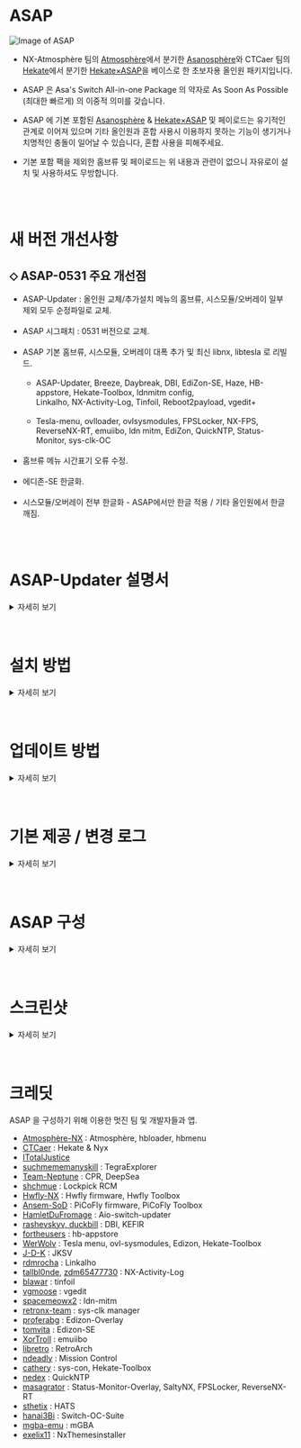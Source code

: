 ASAP
=====
![Image of ASAP](https://user-images.githubusercontent.com/89662125/222437596-ec56021f-bbf4-4326-916b-8abaa23049cd.png)


- NX-Atmosphère 팀의 [Atmosphère](https://github.com/Atmosphere-NX/Atmosphere)에서 분기한 [Asanosphère](https://github.com/Asadayot/Asanosphere)와 CTCaer 팀의 [Hekate](https://github.com/CTCaer/hekate)에서 분기한 [Hekate×ASAP](https://github.com/Asadayot/hekate)을 베이스로 한 초보자용 올인원 패키지입니다.

- ASAP 은 Asa's Switch All-in-one Package 의 약자로 As Soon As Possible (최대한 빠르게) 의 이중적 의미를 갖습니다.
- ASAP 에 기본 포함된 [Asanosphère](https://github.com/Asadayot/Asanosphere) & [Hekate×ASAP](https://github.com/Asadayot/hekate) 및 페이로드는 유기적인 관계로 이어져 있으며 기타 올인원과 혼합 사용시 이용하지 못하는 기능이 생기거나 치명적인 충돌이 일어날 수 있습니다, 혼합 사용을 피해주세요.
- 기본 포함 팩을 제외한 홈브류 및 페이로드는 위 내용과 관련이 없으니 자유로이 설치 및 사용하셔도 무방합니다.

<br><br>

새 버전 개선사항
=====
## ⬦ ASAP-0531 주요 개선점

- ASAP-Updater : 올인원 교체/추가설치 메뉴의 홈브류, 시스모듈/오버레이 일부 제외 모두 순정파일로 교체.<br><br>
- ASAP 시그패치 : 0531 버전으로 교체.<br><br>
- ASAP 기본 홈브류, 시스모듈, 오버레이 대폭 추가 및 최신 libnx, libtesla 로 리빌드.<br><br>
  - ASAP-Updater, Breeze, Daybreak, DBI, EdiZon-SE, Haze, HB-appstore, Hekate-Toolbox, ldnmitm config,<br>Linkalho, NX-Activity-Log, Tinfoil, Reboot2payload, vgedit+<br><br>
  - Tesla-menu, ovlloader, ovlsysmodules, FPSLocker, NX-FPS, ReverseNX-RT, emuiibo, ldn mitm, EdiZon, QuickNTP, Status-Monitor, sys-clk-OC<br><br>
- 홈브류 메뉴 시간표기 오류 수정.<br><br>
- 에디존-SE 한글화.<br><br>
- 시스모듈/오버레이 전부 한글화 - ASAP에서만 한글 적용 / 기타 올인원에서 한글 깨짐. 
  
<br><br>

ASAP-Updater 설명서
=====
<details><summary>자세히 보기</summary>
   
![1](https://github.com/Asadayot/img/assets/89662125/6a8295a7-7651-4971-a481-a79e7c2d60b6)
![2](https://github.com/Asadayot/img/assets/89662125/befd8c53-a397-4f65-ba9e-13652c14dd2c)
![3](https://github.com/Asadayot/img/assets/89662125/6fbce7e7-20ef-4201-ac6e-a6477c95aa04)
![4](https://github.com/Asadayot/img/assets/89662125/705aba24-154e-458d-96f3-f931a3df4769)
![5](https://github.com/Asadayot/img/assets/89662125/c4f5bbf0-92f5-4d45-9b07-c73ebe357519)
![6](https://github.com/Asadayot/img/assets/89662125/39b7ee13-6d66-48c3-9b57-9c61b66ff604)
![7-1](https://github.com/Asadayot/img/assets/89662125/aacca1f4-0b03-4867-8b85-fef26a75ad80)
![7](https://github.com/Asadayot/img/assets/89662125/6f343fd2-0738-4bf7-89ce-cbfd82944b52)
![7-2](https://github.com/Asadayot/img/assets/89662125/014a2c68-9d41-4a21-b6d5-ebb0bb1f75a2)
![7-3](https://github.com/Asadayot/img/assets/89662125/fa7f100e-4f2f-4560-b5a5-53c346841d05)
![7-4](https://github.com/Asadayot/img/assets/89662125/bc9b2d7f-dd0d-4aa2-addf-5ab7916ea39f)
![7-5](https://github.com/Asadayot/img/assets/89662125/53b21940-0603-4be7-bc2d-aaf0ad73950e)
![8](https://github.com/Asadayot/img/assets/89662125/795590ea-edd0-4674-83df-cd4f2ad82525)
   
</details>
<br><br> 

설치 방법
=====
<details><summary>자세히 보기</summary>
  
![구분](https://github.com/Asadayot/img/assets/89662125/282ecad3-a9a5-49c5-a798-5208055afc7b)
<br>
- 위 이미지를 참고하여 ASAP-Updater에서 해당하는 사항을 다운로드하면 자동 설치를 진행합니다.  
- 자동 설치시 `emuMMC`, `Nintendo`, `contents` 및 폴더를 지정한 홈브류는 제거하지 않습니다.
- 또한 `prod.keys`, `title.keys`, `location.conf`, `JKSV SAVES`, `DBI SAVES` 등은 `backup` 폴더로 백업됩니다.
- 안드로이드, 리눅스 등의 기타 파티션이 존재할 경우 자동설치가 진행되지 않을 수 있습니다.
   - 이 경우 hekate_ipl.ini의 autoboot, autoboot_list 항목을 ASAP 업데이트로 맞춰주어야합니다. 
<br><br><br>
  
## ⬦ 기존 커스텀 펌웨어 이용 유저의 경우
- 설치 전 홈브류 폴더 지정. `'sd:/switch/daybreak.nro' → 'sd:/switch/daybreak/daybreak.nro'` 
- [ASAP-updater.zip](https://github.com/Asadayot/ASAP/releases/latest) Latest를 내려받습니다.
- 압축 해제 후 디렉토리를 `sd:/` 최상위 경로로 붙여넣습니다.
- 스위치를 커스텀 펌웨어로 기동 후, hbmenu `앨범+R+A` 진입, `ASAP-Updater`를 실행합니다.
- `ASAP 업데이트` `올인원 교체/추가설치` 항목에서 설치하고픈 올인원을 선택하여 다운로드합니다.
  - `ASAP 업데이트` 항목은 Asanosphère 와 Hekate 및 기본 홈브류의 설치/업데이트 메뉴이며 기종에 따른 불필요한 파일을 제거합니다.
  - `올인원 교체/추가설치` 항목의 `[ ASAP ]` 은 전기종 지원 마스터 패키징으로 테슬라, 시스모듈, 홈브류 등이 포함됩니다.
  - 처음 설치하거나 다른 올인원 팩에서 이주하는 경우 후자 설치를 권장합니다.   
- 다운로드 후, `A` 버튼 입력하여 재기동 하며 자동 설치를 진행합니다.
- hbmenu `앨범+R+A` → `DBI` - `Browse SD Card` → `nsp` → `hbmenu_[01E2044444AB9000][v0].nsp` 및 바로가기 설치.  
<br><br><br>

## ⬦ 새 Micro SD Card 를 이용하여 설치하는 경우
- [Install_Supporter.zip](https://github.com/Asadayot/ASAP/releases/latest) Latest를 내려받습니다.
- 압축 해제 후 `install.bat` 배치 파일을 실행합니다.
  - Windows의 PC 보호 팝업창이 생성되면 추가정보 → 실행 선택 후, CMD 창의 안내에 따라 진행하세요.
  - 또는 디렉토리를 `sd:/` 최상위 경로로 모두 붙여넣습니다.
- 닌텐도 온라인 가입자 설정을 진행합니다. (선택사항)
  - 부팅화면이 표기되면 `- 볼륨 버튼` 선택하여 Hekate×ASAP으로 기동 하여 런치 메뉴로 진입, `HOS (웜부트 오류 수정)` 로 부팅합니다.
  - 설정→데이터 관리→저장 데이터 맡기기→온라인 가입자 선택→설정→저장 데이터 자동 백업/다운로드 OFF 순으로 설정합니다.
  - 설정→본체→소프트웨어 자동 업데이트 OFF→에러 정보 송신 OFF 순으로 설정합니다.
- `파티션 기반` 에뮤낸드를 생성합니다. (선택사항)
  - 부팅화면이 표기되면 `- 볼륨 버튼` 선택하여 Hekate×ASAP으로 진입합니다. 
  - 도구→SD 카드 파티션 분할→확인→에뮤낸드(RAW)-12 권장→포맷 및 분할 계속→시작→전원버튼→확인 순으로 선택하여 파티션을 분할합니다.
  - 홈메뉴로 돌아가 에뮤낸드→에뮤낸드 생성→파티션 기반→파티션 X 순으로 선택하여 자동 생성합니다.
- `파일 기반` 에뮤낸드를 생성합니다. (선택사항)
  - 부팅화면이 표기되면 `- 볼륨 버튼` 선택하여 Hekate×ASAP으로 진입합니다. 
  - 도구→SD 카드 파티션→확인→포맷 및 분할 계속→시작→전원버튼→확인 순으로 선택하여 FAT32로 포맷합니다.
  - 홈메뉴로 돌아가 에뮤낸드→에뮤낸드 생성→파일 기반 순으로 선택하여 자동 생성합니다.
- 런치 메뉴의 `Asanosphère (시스/에뮤낸드)`로 기동 후, hbmenu `앨범+R+A` 진입하여 ASAP-Updater를 실행합니다.
- `ASAP 업데이트` `올인원 교체/추가설치` 항목에서 설치하고픈 올인원을 선택하여 다운로드합니다.
  - `ASAP 업데이트` 항목은 Asanosphère 와 Hekate 및 기본 홈브류의 설치/업데이트 메뉴이며 기종에 따른 불필요한 파일을 제거합니다.
  - `올인원 교체/추가설치` 항목의 `[ ASAP ]` 은 전기종 지원 마스터 패키징으로 테슬라, 시스모듈, 홈브류 등이 포함됩니다.
  - 처음 설치하거나 다른 올인원 팩에서 이주하는 경우 후자 설치를 권장합니다. 
- 다운로드 후, `A` 버튼 입력하여 재기동 하며 자동 설치를 진행합니다.
- hbmenu `앨범+R+A` → `DBI` - `Browse SD Card` → `nsp` → `hbmenu_[01E2044444AB9000][v0].nsp` 및 바로가기 설치.     
<br><br><br>
  
## ⬦ 이용 중 알 수 없는 충돌이 발생할 시
  - ASAP은 홈브류와 시스모듈을 제거하지 않고 커펌 파일만 교체하는 업데이트를 진행합니다.<br>시스모듈 혹은 테마가 존재할 경우 업데이트 이후 기동 시 에러가 발생 수 있습니다.<br>이 때에는 시스모듈, 테마 제거 혹은 헤카테 `도구` → `아카이브 비트 수정` 을 진행하여야 정상적으로 부팅할 수 있습니다.<br>
  - Hekate×ASAP→기타런처or페이로드→`ASAP-Cleaner` 선택하여 ASAP을 `Install Supporter` 상태로 되돌립니다.<br>이 작업은 Nintendo, emummc 폴더, 개인파일, backup 폴더, 홈브류를 제외한 거의 모든 파일을 삭제 및 초기화합니다.
<br><br><br>
  
## ⬦ 추가 사항 설치 / 올인원 이주
- ASAP 설치 완료 후 ASAP-Updater를 통해 개인 기호에 따라 추가 파일을 설치합니다.
  - `추가 구성 다운로드` → 해당 사항 다운로드.
  - `올인원 교체/추가설치` → 시그패치, 홈브류, 시스모듈 선택 설치.
- ASAP-Updater를 통해 기타 올인원 팩으로 쉽고 간편하게 이주할 수 있습니다.
  - `올인원 교체/추가설치` → 순정 ATMO & Hekate, ASAP 풀패키징, KEFIR, HATS, Deepsea 선택 자동 설치 및 이주.
<br><br><br> 
   
## ⬦ ASAP-Updater 커스텀 링크 추가 
   `올인원 교체/추가설치` → `커스텀 링크` 선택 혹은 `sd:/config/Asano-updater/ASAP_packs.json` 에서 링크 연결
```
 {
    "home": {
        "[ 이름 ] 설명": "https://link_to_zip"
    },    
    "sys": {
        "[ 이름 ] 설명": "https://link_to_zip"
    }
}  
```   
   
</details>
<br><br>

업데이트 방법
=====
<details><summary>자세히 보기</summary>
  
## ⬦ 업데이트 순서에 대하여...
- 퓨즈가 연소되는 메이저 업데이트의 경우, 특정기기에서 많은 오류를 동반할 수 있으니 다음을 숙지하세요.
1. HOS 버전과 대응하는 CFW(ASAP)를 `ASAP-Updater` → `ASAP 업데이트`에서 우선적으로 업데이트.
2. 헤카테 `홈` → `재부팅` → `정펌` → `설정-본체-본체 업데이트`
 - Hwfly 모드칩의 경우 정펌에서 직접 업데이트할 경우 딥 슬립되어 정펌으로만 부팅 혹은 블랙스크린을 동반할 수 있습니다.
   - 방법 1. 헤카테 `런처` → `HOS (웜부트 오류 수정)` → `설정-본체-본체 업데이트`
   - 방법 2. 헤카테 `런처` → `Asanosphère (시스낸드)` → `ASAP-Updater` → `Horizon OS 업데이트` → `Daybreak`
3. Asanosphère (시스/에뮤낸드), (에뮤낸드) 를 통한 에뮤낸드 커펌 기동 후 `ASAP-Updater` → `Horizon OS 업데이트` → `Daybreak`
<br><br><br>

## ⬦ Hwfly 모드칩 펌웨어 업데이트
  - `추가 구성 다운로드` → `[ Hwfly ] 펌웨어` 다운로드<br><br>헤카테 진입 → 추가런처 or 페이로드 → Hwfly 툴박스 or Hwfly_Toolbox.bin 선택 → sdloader/Update 선택 → 전원종료<br>→ + 볼륨버튼 누르며 전원버튼 입력 → 모드칩 초록색 LED 점멸 확인 → 페이로드 → 추가런처 or 페이로드<br>→ Hwfly 툴박스 or Hwfly_Toolbox.bin 선택 → Firmware/Update 선택 → 재부팅 후 버전 확인.
<br><br><br> 
  
## ⬦ PiCoFly 모드칩 펌웨어 업데이트
  ※이 방법은 2.6 이상 펌웨어에서만 가능하며 2.5번대 펌웨어는 USB 연결을 통한 직접 플래시가 필요합니다.※<br>
  - `추가 구성 다운로드` → `[ PiCoFly ] 펌웨어` 다운로드<br><br>헤카테 진입 → 추가런처 or 페이로드 → PiCoFly 툴박스 or PiCoFly_Toolbox.bin 선택 → sdloader/Update 선택 → Firmware/Update 선택 → 재부팅 후 버전 확인.
  - LED 인디케이터 및 2.7 이상 펌웨어 안정화 회로도 제공<br>
     <details><summary>자세히 보기</summary>
   
     ![제목 없음-6](https://github.com/Asadayot/img/assets/89662125/63ca1b02-ac95-453f-b9a9-e00848e5d8b2)
   
     </details>
  
</details>   
<br><br>

기본 제공 / 변경 로그
=====
<details><summary>자세히 보기</summary>
<br>
### ⬦ CFW & 부트로더

| 대상 | 버전 | 설명 or 변경사항 |
| ----- | ----- |  ----------------------------------------- | 
| [Asanosphère](https://github.com/Asadayot/Asanosphere) | HOS｜ASAP1.5.4-0531｜S/E | - 커스텀 펌웨어<br>- exosphere 경로 변경 : `sd:/atmosphere/config`<br>- config 폴더의 .ini 파일 한글 부연 설명 추가(주석)<br>- 시리얼 변조 코드 변경 : `XAW` → `XAJ`(유럽/일본) |
| [Hekate×ASAP](https://github.com/Asadayot/hekate) | 6.0.4 & 1.5.3 × 0531 | - ASAP 전용 올인원 부트로더<br>- 한글화<br>- 스크린샷 덤프 경로 변경: `sd:/backup/screenshots`<br>- 기타 덤프 경로 변경 : `sd:/backup` |
| Boot.dat<br>Boot.ini | 1.1 | - SXOS / 모드칩 SX펌웨어 전용 필수 로더 및 설정 |
<br>
### ⬦ 홈브류 메뉴/로더

| 대상 | 버전 | 설명 or 변경사항 |
| ----- | ----- |  ----------------------------------------- | 
| [nx-hbmenu](https://github.com/Asadayot/nx-hbmenu) | 3.5.1 | - 홈브류 메뉴<br>- 한글화<br>- 고정 경로 변경: `sd:/atmosphere/hb` |
| [nx-hbloader](https://github.com/Asadayot/nx-hbloader) | 2.4.3 | - 홈브류 로더<br>- 한글화<br>- 고정 경로 변경: `sd:/atmosphere/hb` |
<br>
### ⬦ 페이로드
  
| 대상 | 버전 | 설명 or 변경사항 |
| ----- | ----- |  ----------------------------------------- |
| [fusee.bin](https://github.com/Asadayot/Asanosphere) | 1.5.4 | - [Asanosphère](https://github.com/Asadayot/Asanosphere) 페이로드 |
| [TegraExplorer](https://github.com/Asadayot/TegraExplorer) | 4.0.1 | - 파일, 페이로드 관리 및 덤프<br>- TegraExplorer 폴더 삭제, Exit/Scripts 수정<br>- 스크린샷 덤프 경로 변경: `sd:/backup/screenshots`<br>- HOS 덤프 경로 변경: `sd:/Firmware`<br>- 기타 덤프 경로 변경: `sd:/backup` |
| [Lockpick_RCM](https://github.com/Asadayot/Lockpick_RCM) | 1.9.10 | - Key 파일 추출 페이로드<br>- ASAP 설치 및 업데이트시 최초 1회 prod.key 및 title.key 교체/생성<br>- 스크린샷 덤프 경로 변경: `sd:/backup/screenshots`<br>- keys 덤프 경로 변경: `sd:/backup/keys` |
| [ASAP-Cleaner](https://github.com/Asadayot/CommonProblemResolver) | 1.0.1 | - ASAP 파일 클리너 페이로드<br>- OLED 기기 화면 지원 |
| [Hwfly-Toolbox](https://github.com/Asadayot/hwfly-toolbox) | 1.1.1 | - Hwfly 모드칩 전용 툴박스 페이로드<br>- 버전 표기 오류 수정 |
| [PiCoFly-Toolbox](https://github.com/Ansem-SoD/Picofly) | 0.1 | - PiCoFly 언락 전용 툴박스 페이로드<br>- unlock.bin과 함께 제공<br>- Install Supporter에 언락 툴박스 기본 페이로드로 설치 |
| [PiCoFly-Toolbox](https://github.com/Ansem-SoD/Picofly) | 0.2 | - PiCoFly 2.6 이상 버전 전용 툴박스 페이로드 |
<br>
### ⬦ 시그패치
  
| 대상 | 버전 | 설명 or 변경사항 |
| ----- | ----- |  ----------------------------------------- |  
| Signature Patches | 0531 | - ASAP 전용 [63ea152](https://github.com/Asadayot/Asanosphere) & [937ab53](https://github.com/Asadayot/hekate) 기반 시그패치 |  
<br>
### ⬦ Warmboot Mariko 캐시

| 대상 | 버전 | 설명 or 변경사항 |
| ----- | ----- |  ----------------------------------------- |  
| wb_0c.bin<br>wb_0d.bin<br>wb_0e.bin<br>wb_0f.bin<br>wb_10.bin<br>wb_11.bin<br>wb_12.bin | 9.1.0 ~ 9.2.0 지원<br>10.0.0 ~ 10.2.0 지원<br>11.0.0 ~ 12.0.1 지원<br>12.0.2 ~ 13.1.0 지원<br>13.2.1 ~ 14.1.2 지원<br>15.0.0 ~ 15.0.1 지원<br>16.0.0 ~ 16.0.3 지원 | - HOS 16.0.3 까지 정펌 및 HOS(Warmboot Error Fix)의 필수 기동 필요없음 |
<br>
### ⬦ 홈브류 (기본 설치)
  
| 대상 | 버전 | 설명 or 변경사항 |
| ----- | ----- |  ----------------------------------------- | 
| [ASAP-Updater](https://github.com/Asadayot/ASAP/releases) | 2.22.0_fix5 | - ASAP, HOS, Homebrew, Sysmodule, etc. 업데이터<br>- 바로가기 NSP 설치 파일 제공 |
| [Daybreak](https://github.com/Asadayot/Asanosphere) | 1.0.0 | - [Asanosphère](https://github.com/Asadayot/Asanosphere) HOS 업데이터 홈브류  | 
| [Reboot2payload](https://github.com/Asadayot/Asanosphere) | 1.0.0 | - [Asanosphère](https://github.com/Asadayot/Asanosphere) 구형 전용 페이로드 재부팅 홈브류 | 
| [Haze](https://github.com/Asadayot/Asanosphere) | 1.0.0 | - [Asanosphère](https://github.com/Asadayot/Asanosphere) PTP/MTP USB 전송 홈브류 | 
| [DB Installer](https://github.com/rashevskyv/dbi) | 576 | - 파일 전송, 설치 및 추가기능 홈브류<br>- 바로가기 NSP 설치 파일 제공 | 
| [Hekate-Toolbox](https://github.com/Asadayot/Hekate-Toolbox) | 4.0.3 | - 타이틀 오버라이드, 페이로드 재부팅 설정 홈브류<br>- 모드칩 기기 전용 페이로드 재부팅 홈브류<br>- 한글화 | 
| [Tinfoil](https://github.com/Asadayot/NX-Activity-Log) | 16.0 [v2] | - 파일 전송, 설치 및 추가기능 홈브류<br>- 바로가기 NSP 설치 파일 제공 | 
| [Tesla menu](https://github.com/Asadayot/Tesla-Menu) | 1.2.3 | - 테슬라 오버레이 메뉴<br>- 한글화 | 
| [ovl-sysmodules](https://github.com/Asadayot/ovl-sysmodules) | 1.3.1 | - 테슬라 시스모듈 오버레이<br>- 한글화 |
| [HB-appstore](https://github.com/Asadayot/hb-appstore) | 2.3.2 | - 홈브류, 시스모듈, 오버레이 앱 스토어<br>- 한글화 |
| [JKSV](https://github.com/Asadayot/JKSV) | 2023.05.23 | - 세이브 데이터 관리 홈브류<br>- 매끄럽게 재번역 및 언어 고정<br>- 바로가기 NSP 설치 파일 제공 |
| [Linkalho](https://github.com/Asadayot/linkalho) | 2.0.2 | - 닌텐도 어카운트 관리 홈브류<br>- 한글화<br>- 바로가기 NSP 설치 파일 제공 |
| [NX-Activity-Log](https://github.com/Asadayot/NX-Activity-Log) | 1.5.0 | - 활동 기록 관리 홈브류<br>- 매끄럽게 재번역 및 언어 고정<br>- 바로가기 NSP 설치 파일 제공 |
| [vgedit](https://github.com/Asadayot/vgedit) | 2.2 | - 텍스트 파일 관리 홈브류<br>- 한글화<br>- 바로가기 NSP 설치 파일 제공 |
| [ldnmitm config](https://github.com/Asadayot/ldn_mitm) | 1.1.3 | - LAN 플레이 관리 홈브류 |
| [ldn_mitm](https://github.com/Asadayot/ldn_mitm) | 1.15.0 | - LAN 플레이 관리 오버레이<br>- 한글화 | 
| [emuiibo](https://github.com/Asadayot/emuiibo) | 1.0.0 | - 가상 아미보 관리 오버레이<br>- 한글화 |
| [Edizon-SE](https://github.com/Asadayot/EdiZon-SE/releases) | 3.8.37 | - 치트 관리 홈브류<br>- 한글화<br>- 바로가기 NSP 설치 파일 제공 |
| [EdiZon-Overlay](https://github.com/Asadayot/EdiZon-Overlay) | 1.0.5 | - 치트 관리 오버레이<br>- 한글화 |
| [MissionControl](https://github.com/Asadayot/MissionControl) | 0.9.2 | 타사 컨트롤러 무선 지원 시스모듈 |
| [QuickNTP](https://github.com/Asadayot/QuickNTP) | 1.2.8 | - 네트워크 시간 설정 오버레이<br>- 한글화<br>- 한국 시간대 기본 템플릿에 추가 |
| [ReverseNX-RT](https://github.com/masagrator/ReverseNX-RT) | 1.1.1 | 리얼타임 모드 변환 오버레이<br>- 한글화 |
| [Status-Monitor-Overlay](https://github.com/Asadayot/Status-Monitor-Overlay) | 0.9.1 | - 상태 모니터 확인 오버레이<br>- 한글화 |
| [Switch-OC-Suite](https://github.com/Asadayot/Switch-OC-Suite) | 2023.05.31 | 오버클럭 관리 오버레이<br>- 한글화 |
| [sys-con](https://github.com/cathery/sys-con) | 0.6.4 | - 타사 컨트롤러 유선 지원 시스모듈 |
| [SaltyNX](https://github.com/Asadayot/SaltyNX) | 0.6.0 | 파일/코드 관리<br>- 한글화 |  
| [FPSLocker](https://github.com/Asadayot/FPSLocker) | 1.2.3 | FPS 관리 오버레이<br>- 한글화 |

### ⬦ 테슬라 & 홈브류 & 시스모듈 (선택 설치-재부팅 필요)
  
| 대상 | 버전 | 설명 or 변경사항 |
| ----- | ----- |  ----------------------------------------- | 
| [Tesla menu](https://github.com/Asadayot/Tesla-Menu) | 1.2.3 | - 테슬라 오버레이 메뉴 |  
| [ovl-sysmodules](https://github.com/Asadayot/ovl-sysmodules) | 1.3.1 | - 테슬라 시스모듈 오버레이 |
| [DB Installer](https://github.com/rashevskyv/dbi) | 576 | - 파일 전송, 설치 및 추가기능 홈브류<br>- 바로가기 NSP 설치 파일 제공 |
| [HB-appstore](https://github.com/fortheusers/hb-appstore) | 2.3.2 | - 홈브류, 시스모듈, 오버레이 앱 스토어 |
| [JKSV](https://github.com/Asadayot/JKSV) | 23.02.2023 | - 세이브 데이터 관리 홈브류 |
| [Linkalho](https://github.com/Asadayot/linkalho) | 2.0.1 | - 닌텐도 어카운트 관리 홈브류 |
| [NX-Activity-Log](https://github.com/Asadayot/NX-Activity-Log) | 1.4.0 | - 활동 기록 관리 홈브류 |
| [vgedit](https://github.com/Asadayot/vgedit) | 2.1 | - 텍스트 파일 관리 홈브류 |
| [ldnmitm config](https://github.com/Asadayot/ldn_mitm) | 1.1.3 | - LAN 플레이 관리 홈브류 |
| [ldn_mitm](https://github.com/Asadayot/ldn_mitm) | 1.15.0 | - LAN 플레이 관리 오버레이 |  
| [sys-clk manager](https://github.com/Asadayot/sys-clk) | 1.0.3 | - 오버클럭 관리 홈브류 |
| [sys-clk manager](https://github.com/Asadayot/sys-clk) | 1.0.3 | - 오버클럭 관리 홈브류<br>- 한글화<br>- 바로가기 NSP 설치 파일 제공 |
| [RetroArch](https://www.retroarch.com/) | 1.15.0 | - 콘솔 에뮬레이터 홈브류<br>- 바로가기 NSP 설치 파일 제공 |
| [emuiibo](https://github.com/Asadayot/emuiibo) | 1.0.0 | - 가상 아미보 관리 오버레이 |
| [Edizon](https://github.com/WerWolv/EdiZon) | 3.1.0 | - 치트 관리 홈브류 |
| [Edizon-SE](https://github.com/tomvita/EdiZon-SE/releases) | 3.8.37 | - 치트 관리 홈브류 |
| [EdiZon-Overlay](https://github.com/proferabg/EdiZon-Overlay) | 1.0.5 | - 치트 관리 오버레이 |
| [MissionControl](https://github.com/ndeadly/MissionControl) | 0.9.2 | 타사 컨트롤러 무선 지원 시스모듈 |
| [QuickNTP](https://github.com/Asadayot/QuickNTP) | 1.2.8 | - 네트워크 시간 설정 오버레이 |
| [Status-Monitor-Overlay](https://github.com/Asadayot/Status-Monitor-Overlay) | 0.9.1 | - 상태 모니터 확인 오버레이 |
| [sys-clk](https://github.com/Asadayot/sys-clk) | 1.0.3 | - 오버클럭 관리 오버레이<br>- 한글화 |
| [sys-clk](https://github.com/Asadayot/sys-clk) | 1.0.3 | - 오버클럭 관리 오버레이 |
| [Switch-OC-Suite](https://github.com/hanai3Bi/Switch-OC-Suite) | 1.5.3-v1.4 | 오버클럭 관리 오버레이 |
| [sys-con](https://github.com/cathery/sys-con) | 0.6.4 | - 타사 컨트롤러 유선 지원 시스모듈 | 
| [mGBA](https://github.com/mgba-emu/mgba) | 0.10.2 | GBA 콘솔 에뮬레이터 홈브류 |
| [NxThemesinstaller](https://github.com/exelix11/SwitchThemeInjector) | 2.7 | 스위치 테마 관리 홈브류 |   
| [SaltyNX](https://github.com/masagrator/SaltyNX) | 0.6.0 | 파일/코드 관리 |  
| [FPSLocker](https://github.com/masagrator/FPSLocker) | 1.2.3 | FPS 관리 오버레이 |  
   
</details>
<br><br>

ASAP 구성
=====
<details><summary>자세히 보기</summary>
<br>
  
### ⬦ ASAP은 마스터 폴더를 시드로 두고 선택한 기종에 따라 폴더 및 파일을 삭제하는 방식으로 설치됩니다.
  
| Folder/File                                | Description                            | 설치 대상     |
| ------------------------------------------ | -------------------------------------- | -------- |
| atmosphere                                 | Main folder                            | `ALL` |
| \|__ package3                              | Atmosphere                             | `ALL` |
| \|__ reboot_hekate.bin                     | Hekate payload                         | `지그/로더` `Master` |
| \|__ reboot_payload.bin                    | Atmosphere payload                     | `ALL` |
| \|__ stratosphere.romfs                    | stratosphere romfs                     | `ALL` |
| atmosphere/config/                         |                                        | `ALL` |
| \|__ exosphere.ini                         | PRODINIFO forgery config               | `ALL` |
| \|__ override_config.ini                   | hbmenu override config                 | `ALL` |
| \|__ stratosphere.ini                      | Cartridge Read config                  | `ALL` |
| \|__ system_settings.ini                   | Atmosphere System config               | `ALL` |
| atmosphere/contents/                       |                                        | `ALL` |
| \|__ 00FF0000636C6BFF/                     | sys-clk                                | `지그/로더` `SX` `Hwfly` `PiCoFly` `Spacecraft/INSTINCT` `Master` |
| \|__ 054e4f4558454000/                     | PointerSearcher                        | `지그/로더` `SX` `Hwfly` `PiCoFly` `Spacecraft/INSTINCT` `Master` |
| \|__ 0000000000534C56/                     | SaltyNX                                | `지그/로더` `SX` `Hwfly` `PiCoFly` `Spacecraft/INSTINCT` `Master` |
| \|__ 010000000000bd00/                     | MissionControl                         | `지그/로더` `SX` `Hwfly` `PiCoFly` `Spacecraft/INSTINCT` `Master` |
| \|__ 420000000007E51A/                     | Tesla                                  | `지그/로더` `SX` `Hwfly` `PiCoFly` `Spacecraft/INSTINCT` `Master` |
| \|__ 0100000000000352/                     | emuiibo                                | `지그/로더` `SX` `Hwfly` `PiCoFly` `Spacecraft/INSTINCT` `Master` |
| \|__ 0100000000001013/                     | EdiZon Cheat Manager                   | `지그/로더` `SX` `Hwfly` `PiCoFly` `Spacecraft/INSTINCT` `Master` |
| \|__ 010000000000000D/                     | SE-Tools                               | `지그/로더` `SX` `Hwfly` `PiCoFly` `Spacecraft/INSTINCT` `Master` |
| \|__ 690000000000000D/                     | sys-con                                | `지그/로더` `SX` `Hwfly` `PiCoFly` `Spacecraft/INSTINCT` `Master` |
| \|__ 4200000000000010/                     | ldn_mitm                               | `지그/로더` `SX` `Hwfly` `PiCoFly` `Spacecraft/INSTINCT` `Master` |
| atmosphere/exfs_patches/                   |                                        | `ALL` |
| \|__ ASAP                                  | BootLogo patches                       | `ALL` |
| \|__ bluetooth_patches/                    | MissionControl patches                 | `Master` |
| \|__ btm_patches/                          | MissionControl patches                 | `Master` |
| \|__ es_patches/                           | Signature Patches                      | `ALL` |
| \|__ nfim_ctest/                           | Signature Patches                      | `ALL` |
| atmosphere/fatal_errors                    | Fatal error report                     | `ALL` |
| atmosphere/flags                           | Flags                                  | `ALL` |
| atmosphere/hb/                             |                                        | `ALL` |
| \|__ hbl.nsp                               | hbmenu loader                          | `ALL` |
| \|__ hbmenu.nro                            | hbmenu                                 | `ALL` |
| atmosphere/hbl_html/accessible-urls        |                                        | `ALL` |
| \|__ accessible-urls.txt                   | accessible URLs config                 | `ALL` |
| atmosphere/hosts/                          |                                        | `ALL` |
| \|__ emummc.txt                            | emuMMC dns config                      | `ALL` |
| atmosphere/kip_patches/                    |                                        | `ALL` |
| \|__ default_nogc/                         | nogc patches                           | `ALL` |
| \|__ fs_patches/                           | Signature Patches                      | `ALL` |
| \|__ loader_patches/                       | Signature Patches                      | `ALL` |
| atmosphere/kips                            |                                        | `지그/로더` `SX` `Hwfly` `PiCoFly` `Spacecraft/INSTINCT` `Master` |
| \|__ loader.kip                            | OverClock patches                      | `지그/로더` `SX` `Hwfly` `PiCoFly` `Spacecraft/INSTINCT` `Master` |
|                                            |                                        |  |
| backup/                                    | Main folder / Backup created on update | `ALL` |
| \|__ keys/                                 | prod/title.keys, PRODINFO backup       | `ALL` |
| \|__ SaveData/                             | DBI, JKSV Saves backup                 | `ALL` |
| \|__ Tinfoil/                              | Tinfoil location.conf backup           | `ALL` |
|                                            |                                        |  |
| bootloader                                 | Main folder                            | `ALL` |
| \|__ hekate_ipl.ini                        | Hekate Launcher config INI             | `ALL` |
| \|__ patches.ini                           | Loader patches INI                     | `ALL` |
| \|__ update.bin                            | Hekate payload                         | `ALL` |
| bootloader/ini/                            |                                        | `ALL` |
| \|__ payloads.ini                          | Payloads Launcher INI                  | `기종별 구성 상이` |
| bootloader/payloads/                       |                                        | `ALL` |
| \|__ ASAP-Cleaner.bin                      | ASAP Reset payload                     | `지그/로더` `SX` `Hwfly` `PiCoFly` `Spacecraft/INSTINCT` `Master` |
| \|__ fusee.bin                             | Atmosphere payload                     | `ALL` |
| \|__ hwfly_toolbox.bin                     | Hwfly Toolbox payload                  | `Hwfly` |
| \|__ Lockpick_RCM.bin                      | Lockpick RCM payload                   | `지그/로더` `SX` `Hwfly` `PiCoFly` `Spacecraft/INSTINCT` `Master` |
| \|__ PiCoFly_HOS_Unlock.bin                | PiCoFly HOS Unlock Toolbox payload     | `Install Supporter` `Master` |
| \|__ PiCoFly_toolbox.bin                   | PiCoFly Toolbox payload                | `PiCoFly` |
| \|__ TegraExplorer.bin                     | TegraExplorer payload                  | `지그/로더` `SX` `Hwfly` `PiCoFly` `Spacecraft/INSTINCT` `Master` |
| bootloader/res/                            |                                        | `ALL` |
| \|__ bootscreen/                           | Launcher Booting Image                 | `기종별 구성 상이` |
| \|__ icon/                                 | Launcher icon                          | `기종별 구성 상이` |
| \|__ backgraound.bmp                       | Hekate Background Image                | `ALL` |
| bootloader/sys/                            |                                        | `ALL` |
| \|__ l4t/                                  | LINUX for Tegra                        | `ALL` |
| \|__ emummc.kipm                           | emuMMC KIP1 module                     | `ALL` |
| \|__ libsys_lp0.bso                        | LP0 module                             | `ALL` |
| \|__ libsys_minerva.bso                    | Minerva Traning Cell                   | `ALL` |
| \|__ nyx.bin                               | Hekate GUI                             | `ALL` |
| \|__ res.pak                               | Nyx resource                           | `ALL` |
| \|__ thk.bin                               | Atmosphere TSEC Keygen                 | `ALL` |
|                                            |                                        |  |
| config/                                    | Main folder                            | `ALL` |
| \|__ Asano-assist/                         | ASAP assist config                     | `ALL` |
| \|__ MissionControl/                       | MissionControl config                  | `Master` |
| \|__ sys-clk-oc/                           | Switch-OC-Suite config                 | `Master` |
| \|__ sys-con/                              | sys-con config                         | `Master` |
|                                            |                                        |  |
| emuiibo/                                   | Main folder / emuiibo config           | `Master` |
|                                            |                                        |  |
| modchip_firmware/                          | Main folder                            | `Master` |
| \|__ Hwfly-OS/                             | Latest Hwfly Firmware, SDloader        | `Master` |
| \|__ PiCoFly-OS/                           | Latest PiCoFly Firmware,SDloader       | `Master` |
| \|__ INSTINCT-OS/                          | Latest INSTINCT Firmware               | `Master` |
|                                            |                                        |  |
| nsp/                                       | Main folder                            | `ALL` |
| \|__ ASAP-Updater_[01B88DD22E0D0000].nsp   | ASAP-Updater shortcut                  | `ALL` |
| \|__ DBI_[01ED1F4DEEA68000].nsp            | DBI shortcut                           | `ALL` |
| \|__ EdiZon_[016855715D498000].nsp         | Edizon shortcut                        | `ALL` |
| \|__ hbmenu_[01E2044444AB9000][v0].nsp     | hbmenu shortcut                        | `ALL` |
| \|__ Hekate-Toolbox_[010BD5E33025D000].nsp | Hekate-Toolbox shortcut                | `Install Supporter` `SX` `Hwfly` `PiCoFly` `Spacecraft/INSTINCT` `Master` |
| \|__ JKSV_[01A3CFBEAE110000].nsp           | JKSV shortcut                          | `ALL` |
| \|__ Linkalho_[010D1B400E63F000].nsp       | Linkalho shortcut                      | `ALL` |
| \|__ Tinfoil_[050000BADDAD0000].nsp        | Tinfoil shortcut                       | `ALL` |
| \|__ vgedit_[01E993F41FB31000].nsp         | vgedit shortcut                        | `ALL` |
|                                            |                                        |  |
| SaltySD/                                   | Main folder / SaltyNX config           | `Master` |
|                                            |                                        |  |
| switch/                                    | Main folder                            | `ALL` |
| \|__ .overlays/                            | Sysmodule Overlays                     | `지그/로더` `SX` `Hwfly` `PiCoFly` `Spacecraft/INSTINCT` `Master` |  
| \|__ appstore/                             | Homebrew, Sysmodule, Overlay store     | `지그/로더` `SX` `Hwfly` `PiCoFly` `Spacecraft/INSTINCT` `Master` |  
| \|__ Asano-updater/                        | Asano-updater                          | `ALL` |
| \|__ breeze/                               | Cheats Manager                         | `지그/로더` `SX` `Hwfly` `PiCoFly` `Spacecraft/INSTINCT` `Master` |
| \|__ DBI/                                  | DBI                                    | `ALL` |
| \|__ EdiZon-SE/                            | Cheats Editor                          | `지그/로더` `SX` `Hwfly` `PiCoFly` `Spacecraft/INSTINCT` `Master` |
| \|__ Reboot2payload/                       | Reboot_to_payload                      | `Install Supporter` `지그/로더` `Master` |
| \|__ Hekate-Toolbox/                       | Hekate-Toolbox                         | `SX` `Hwfly` `PiCoFly` `Spacecraft/INSTINCT` `Master` |
| \|__ JKSV/                                 | JKSV                                   | `지그/로더` `SX` `Hwfly` `PiCoFly` `Spacecraft/INSTINCT` `Master` |
| \|__ ldnmitm_config/                       | ldn_mitm                               | `지그/로더` `SX` `Hwfly` `PiCoFly` `Spacecraft/INSTINCT` `Master` |
| \|__ Linkalho/                             | Linkalho                               | `지그/로더` `SX` `Hwfly` `PiCoFly` `Spacecraft/INSTINCT` `Master` |
| \|__ NX-Activity-Log/                      | NX-Activity-Log                        | `지그/로더` `SX` `Hwfly` `PiCoFly` `Spacecraft/INSTINCT` `Master` |
| \|__ NxThemesinstaller/                    | NxThemesinstaller                      | `Master` |
| \|__ Reboot2payload/                       | Reboot2payload                         | `지그/로더` `Master` |
| \|__ Tinfoil/                              | Tinfoil                                | `ALL` |
| \|__ vgedit/                               | vgedit                                 | `지그/로더` `SX` `Hwfly` `PiCoFly` `Spacecraft/INSTINCT` `Master` |
|                                            |                                        |  |
| warmboot_mariko/                           | Main folder / Mariko Warmboot cache    | `Install Supporter` `SX` `Hwfly` `PiCoFly` `Spacecraft/INSTINCT` `Master` |
|                                            |                                        |  |
| boot.dat                                   | SX data file                           | `Install Supporter` `지그/로더` `SX` `Master` |
| boot.ini                                   | SX INI config file                     | `Install Supporter` `지그/로더` `SX` `Master` |
| payload.bin                                | Hekate payload                         | `ALL` |
| unlock.bin                                 | PiCoFly HOS unlock file                | `Install Supporter` `Master` |
  
</details>
<br><br>

스크린샷
=====
<details><summary>자세히 보기</summary>

![01](https://user-images.githubusercontent.com/89662125/232354082-3dcc1999-0125-4dd0-9473-ac5fa91c780a.jpg)
![02](https://user-images.githubusercontent.com/89662125/232354085-933490ea-8ad4-4dff-bd6d-afdbb2426568.jpg)
![03](https://user-images.githubusercontent.com/89662125/232354086-06a23868-90e1-4a23-b263-b28b782472cc.jpg)
![04](https://user-images.githubusercontent.com/89662125/232354089-f841d021-25fd-4607-91cd-a4617432f661.jpg)
![05](https://user-images.githubusercontent.com/89662125/232354092-730990bd-a8d2-4c2c-9473-be3c4ece7b14.jpg)
![06](https://user-images.githubusercontent.com/89662125/234256902-c192053b-f9b0-41fd-b1b6-480af8e834e8.jpg)
![07](https://user-images.githubusercontent.com/89662125/232692003-ea66f56d-8f79-47c4-8e15-804279859d3b.jpg)
![08](https://user-images.githubusercontent.com/89662125/232692005-445aaa72-ee6e-439a-a5e6-01a061205f3d.jpg)
![09](https://user-images.githubusercontent.com/89662125/232691995-5ef6a162-57f5-450c-bd4c-f4fd354c79b1.jpg)
![10](https://user-images.githubusercontent.com/89662125/232691998-fdca1f98-a16a-4f62-a430-005167bfac14.jpg)
![11](https://user-images.githubusercontent.com/89662125/232354100-c77dc9fe-b2bc-4111-953c-6c56d77028ee.jpg)
![12](https://user-images.githubusercontent.com/89662125/232354103-164c9f7e-0371-4c73-a29b-fcb9292567fe.jpg)
![13](https://user-images.githubusercontent.com/89662125/232354104-53f01bd4-27b1-433c-b1fa-71c3ab3b050e.jpg)
![14](https://user-images.githubusercontent.com/89662125/232354105-615e8384-8269-4692-94f1-80305f1f87c5.jpg)
![15](https://user-images.githubusercontent.com/89662125/232354107-5bcb4e52-49d1-46e8-910e-15f4944aff04.jpg)

</details>  
<br><br>

크레딧
=====
ASAP 을 구성하기 위해 이용한 멋진 팀 및 개발자들과 앱.
  
  - [Atmosphère-NX](https://github.com/Atmosphere-NX) :  Atmosphère, hbloader, hbmenu
  - [CTCaer](https://github.com/CTCaer) :  Hekate & Nyx
  - [ITotalJustice](https://github.com/ITotalJustice)
  - [suchmememanyskill](https://github.com/suchmememanyskill) :  TegraExplorer
  - [Team-Neptune](https://github.com/Team-Neptune) :  CPR, DeepSea
  - [shchmue](https://github.com/shchmue) :  Lockpick RCM
  - [Hwfly-NX](https://github.com/hwfly-nx) :  Hwfly firmware, Hwfly Toolbox
  - [Ansem-SoD](https://github.com/Ansem-SoD) :  PiCoFly firmware, PiCoFly Toolbox
  - [HamletDuFromage](https://github.com/HamletDuFromage) :  Aio-switch-updater
  - [rashevskyv, duckbill](https://github.com/rashevskyv) :  DBI, KEFIR
  - [fortheusers](https://github.com/fortheusers) :  hb-appstore
  - [WerWolv](https://github.com/WerWolv) :  Tesla menu, ovl-sysmodules, Edizon, Hekate-Toolbox
  - [J-D-K](https://github.com/J-D-K) :  JKSV
  - [rdmrocha](https://github.com/rdmrocha) :  Linkalho
  - [tallbl0nde](https://github.com/tallbl0nde), [zdm65477730](https://github.com/zdm65477730) :  NX-Activity-Log
  - [blawar](https://github.com/blawar) :  tinfoil
  - [vgmoose](https://github.com/vgmoose) :  vgedit
  - [spacemeowx2](https://github.com/spacemeowx2) :  ldn-mitm
  - [retronx-team](https://github.com/retronx-team) :  sys-clk manager
  - [proferabg](https://github.com/proferabg) :  Edizon-Overlay
  - [tomvita](https://github.com/tomvita) :  Edizon-SE
  - [XorTroll](https://github.com/XorTroll) : emuiibo
  - [libretro](https://www.libretro.com/) : RetroArch
  - [ndeadly](https://github.com/ndeadly) :  Mission Control
  - [cathery](https://github.com/cathery) :  sys-con, Hekate-Toolbox
  - [nedex](https://github.com/nedex) :  QuickNTP
  - [masagrator](https://github.com/masagrator) :  Status-Monitor-Overlay, SaltyNX, FPSLocker, ReverseNX-RT
  - [sthetix](https://github.com/sthetix) :  HATS
  - [hanai3Bi](https://github.com/hanai3Bi) : Switch-OC-Suite
  - [mgba-emu](https://github.com/mgba-emu) : mGBA
  - [exelix11](https://github.com/exelix11) : NxThemesinstaller


